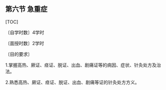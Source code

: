 ## 第六节    急重症 

[TOC]

〔自学时数〕4学时

〔面授时数〕2学时 

〔目的要求〕 

1.掌握高热、厥证、痉证、脱证、出血、剧痛证等的病因、症状、针灸处方及治法。

2.熟悉高热、厥证、痉证、脱证、出血、剧痛等证的针灸处方方义。


